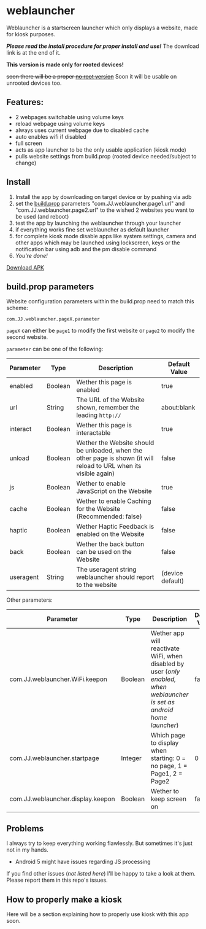 # weblauncher
Weblauncher is a startscreen launcher which only displays a website, made for kiosk purposes.

___Please read the install procedure for proper install and use!___
The download link is at the end of it.

__This version is made only for rooted devices!__

~~soon there will be a proper [no root version](https://github.com/programminghoch10/weblauncher/tree/norootversion)~~
Soon it will be usable on unrooted devices too.


## Features:
- 2 webpages switchable using volume keys
- reload webpage using volume keys
- always uses current webpage due to disabled cache
- auto enables wifi if disabled
- full screen
- acts as app launcher to be the only usable application (kiosk mode)
- pulls website settings from build.prop (rooted device needed/subject to change)
  
## Install

1. Install the app by downloading on target device or by pushing via adb
1. set the [build.prop](https://www.droidviews.com/edit-build-prop-file-on-android/) parameters "com.JJ.weblauncher.page1.url" and "com.JJ.weblauncher.page2.url" to the wished 2 websites you want to be used (and reboot)
1. test the app by launching the weblauncher through your launcher
1. if everything works fine set weblauncher as default launcher
1. for complete kiosk mode disable apps like system settings, camera and other apps which may be launched using lockscreen, keys or the notification bar using adb and the pm disable command
1. _You're done!_

[Download APK](https://github.com/programminghoch10/weblauncher/raw/rootedversion/app/release/app-release.apk)

## build.prop parameters

Website configuration parameters within the build.prop need to match this scheme: 

`com.JJ.weblauncher.pageX.parameter`

`pageX` can either be `page1` to modify the first website or `page2` to modify the second website.

`parameter` can be one of the following: 

Parameter | Type | Description | Default Value
--------- | ---- | ----------- | -------------
enabled | Boolean| Wether this page is enabled | true
url | String | The URL of the Website shown, remember the leading `http://` | about:blank
interact | Boolean| Wether this page is interactable | true
unload | Boolean| Wether the Website should be unloaded, when the other page is shown (it will reload to URL when its visible again) | false
js | Boolean| Wether to enable JavaScript on the Website | true
cache | Boolean| Wether to enable Caching for the Website (Recommended: false) | false
haptic | Boolean| Wether Haptic Feedback is enabled on the Website | false
back | Boolean| Wether the back button can be used on the Website | false
useragent | String | The useragent string weblauncher should report to the website | (device default)


Other parameters: 

Parameter | Type | Description | Default Value
--------- | ---- | ----------- | -------------
com.JJ.weblauncher.WiFi.keepon      | Boolean | Wether app will reactivate WiFi, when disabled by user (_only enabled, when weblauncher is set as android home launcher_) | false
com.JJ.weblauncher.startpage        | Integer | Which page to display when starting: 0 = no page, 1 = Page1, 2 = Page2 | 0
com.JJ.weblauncher.display.keepon   | Boolean | Wether to keep screen on | false

## Problems

I always try to keep everything working flawlessly.
But sometimes it's just not in my hands.

* Android 5 might have issues regarding JS processing

If you find other issues (_not listed here_) I'll be happy to take a look at them.
Please report them in this repo's issues.

## How to properly make a kiosk

Here will be a section explaining how to properly use kiosk with this app soon.